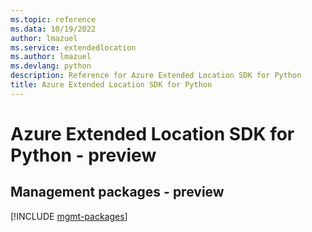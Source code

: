 ```yaml
---
ms.topic: reference
ms.data: 10/19/2022
author: lmazuel
ms.service: extendedlocation
ms.author: lmazuel
ms.devlang: python
description: Reference for Azure Extended Location SDK for Python
title: Azure Extended Location SDK for Python
---
```

# Azure Extended Location SDK for Python - preview

## Management packages - preview
[!INCLUDE [mgmt-packages](extended-location-mgmt-index.md)]